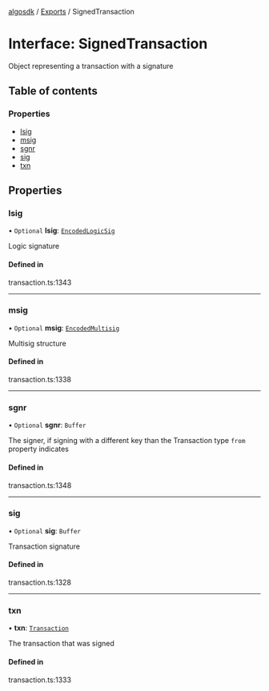 [algosdk](../README.md) / [Exports](../modules.md) / SignedTransaction

# Interface: SignedTransaction

Object representing a transaction with a signature

## Table of contents

### Properties

- [lsig](SignedTransaction.md#lsig)
- [msig](SignedTransaction.md#msig)
- [sgnr](SignedTransaction.md#sgnr)
- [sig](SignedTransaction.md#sig)
- [txn](SignedTransaction.md#txn)

## Properties

### lsig

• `Optional` **lsig**: [`EncodedLogicSig`](EncodedLogicSig.md)

Logic signature

#### Defined in

transaction.ts:1343

___

### msig

• `Optional` **msig**: [`EncodedMultisig`](EncodedMultisig.md)

Multisig structure

#### Defined in

transaction.ts:1338

___

### sgnr

• `Optional` **sgnr**: `Buffer`

The signer, if signing with a different key than the Transaction type `from` property indicates

#### Defined in

transaction.ts:1348

___

### sig

• `Optional` **sig**: `Buffer`

Transaction signature

#### Defined in

transaction.ts:1328

___

### txn

• **txn**: [`Transaction`](../classes/Transaction.md)

The transaction that was signed

#### Defined in

transaction.ts:1333
